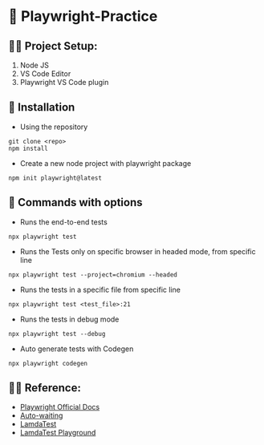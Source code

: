 # :mrs_claus: Playwright-Practice

## :mx_claus: Project Setup:

1. Node JS
2. VS Code Editor
3. Playwright VS Code plugin

## :elf: Installation

- Using the repository

```console
git clone <repo>
npm install
```

- Create a new node project with playwright package

```console
npm init playwright@latest
```

## :fairy: Commands with options

- Runs the end-to-end tests

```console
npx playwright test
```

- Runs the Tests only on specific browser in headed mode, from specific line

```console
npx playwright test --project=chromium --headed
```

- Runs the tests in a specific file from specific line

```console
npx playwright test <test_file>:21
```

- Runs the tests in debug mode

```console
npx playwright test --debug
```

- Auto generate tests with Codegen

```console
npx playwright codegen
```

## :mermaid: Reference:

- [Playwright Official Docs](https://playwright.dev/)
- [Auto-waiting](https://playwright.dev/docs/actionability)
- [LamdaTest](https://ecommerce-playground.lambdatest.io/)
- [LamdaTest Playground](https://www.lambdatest.com/selenium-playground/)
